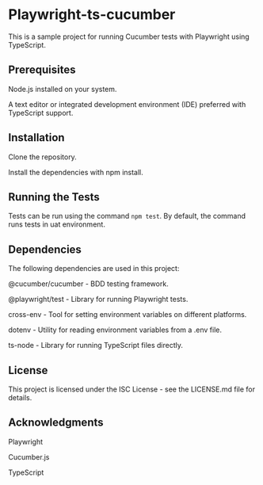 # Playwright-ts-cucumber

This is a sample project for running Cucumber tests with Playwright using TypeScript.


## Prerequisites


Node.js installed on your system.

A text editor or integrated development environment (IDE) preferred with TypeScript support.


## Installation


Clone the repository.

Install the dependencies with npm install.


## Running the Tests

Tests can be run using the command ```npm test```. By default, the command runs tests in uat environment.


## Dependencies

The following dependencies are used in this project:


@cucumber/cucumber - BDD testing framework.

@playwright/test - Library for running Playwright tests.

cross-env - Tool for setting environment variables on different platforms.

dotenv - Utility for reading environment variables from a .env file.

ts-node - Library for running TypeScript files directly.


## License

This project is licensed under the ISC License - see the LICENSE.md file for details.


## Acknowledgments


Playwright

Cucumber.js

TypeScript

